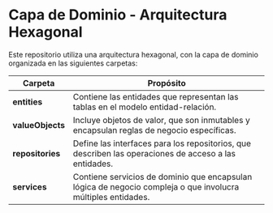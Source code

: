 # Capa de Dominio - Arquitectura Hexagonal

Este repositorio utiliza una arquitectura hexagonal, con la capa de dominio organizada en las siguientes carpetas:

| Carpeta                | Propósito                                                                                                     |
| ---------------------- | -------------------------------------------------------------------------------------------------------------- |
| **entities**     | Contiene las entidades que representan las tablas en el modelo entidad-relación.                              |
| **valueObjects** | Incluye objetos de valor, que son inmutables y encapsulan reglas de negocio específicas.                      |
| **repositories** | Define las interfaces para los repositorios, que describen las operaciones de acceso a las entidades.          |
| **services**     | Contiene servicios de dominio que encapsulan lógica de negocio compleja o que involucra múltiples entidades. |
